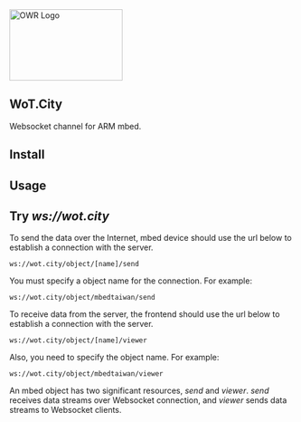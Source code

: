 <img src="http://static.squarespace.com/static/53f1eedee4b0439bf8d480c5/t/54061d4ae4b0f4290347d846/1411419445727/?format=1500w" alt="OWR Logo" width="200" height="126">

## WoT.City

Websocket channel for ARM mbed.

## Install

## Usage

## Try *ws://wot.city*

To send the data over the Internet, mbed device should use the url below to establish a connection with the server.

```
ws://wot.city/object/[name]/send
```

You must specify a object name for the connection. For example:

```
ws://wot.city/object/mbedtaiwan/send
```

To receive data from the server, the frontend should use the url below to establish a connection with the server.

```
ws://wot.city/object/[name]/viewer
```

Also, you need to specify the object name. For example:

```
ws://wot.city/object/mbedtaiwan/viewer
```

An mbed object has two significant resources, *send* and *viewer*. *send* receives data streams over Websocket connection, and *viewer* sends data streams to Websocket clients.

